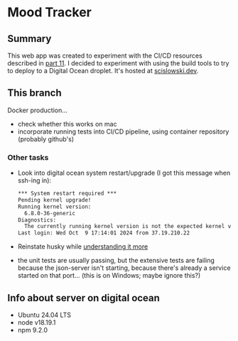 # Mood Tracker

## Summary

This web app was created to experiment with the CI/CD resources described in [part 11](https://fullstackopen.com/en/part11). I decided to experiment with using the build tools to try to deploy to a Digital Ocean droplet. It's hosted at [scislowski.dev](https://scislowski.dev).

## This branch

Docker production...

- check whether this works on mac
- incorporate running tests into CI/CD pipeline, using container repository (probably github's)

### Other tasks

- Look into digital ocean system restart/upgrade (I got this message when ssh-ing in):

  ```txt
  *** System restart required ***
  Pending kernel upgrade!
  Running kernel version:
    6.8.0-36-generic
  Diagnostics:
    The currently running kernel version is not the expected kernel version 6.8.0-47-generic.
  Last login: Wed Oct  9 17:14:01 2024 from 37.19.210.22
  ```

- Reinstate husky while [understanding it more](https://typicode.github.io/husky/get-started.html)
- the unit tests are usually passing, but the extensive tests are failing because the json-server isn't starting, because there's already a service started on that port... (this is on Windows; maybe ignore this?)

## Info about server on digital ocean

- Ubuntu 24.04 LTS
- node v18.19.1
- npm 9.2.0
